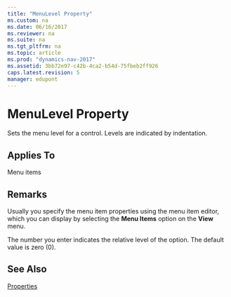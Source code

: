 ```yaml
---
title: "MenuLevel Property"
ms.custom: na
ms.date: 06/16/2017
ms.reviewer: na
ms.suite: na
ms.tgt_pltfrm: na
ms.topic: article
ms.prod: "dynamics-nav-2017"
ms.assetid: 3bb72e97-c42b-4ca2-b54d-75fbeb2ff926
caps.latest.revision: 5
manager: edupont
---
```

# MenuLevel Property
Sets the menu level for a control. Levels are indicated by indentation.  
  
## Applies To  
 Menu items  
  
## Remarks  
 Usually you specify the menu item properties using the menu item editor, which you can display by selecting the **Menu Items** option on the **View** menu.  
  
 The number you enter indicates the relative level of the option. The default value is zero \(0\).  
  
## See Also  
 [Properties](devenv-properties.md)